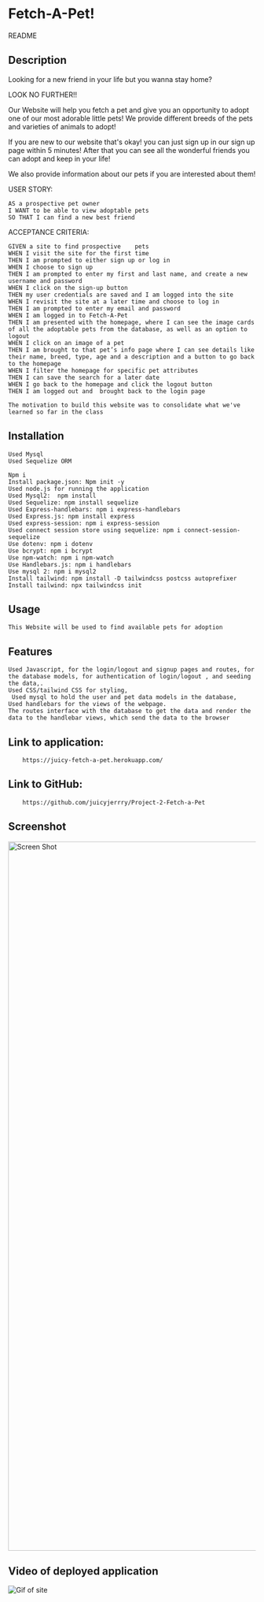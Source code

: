 # Fetch-A-Pet!
README

## Description

Looking for a new friend in your life but you wanna stay home?

LOOK NO FURTHER!!

Our Website will help you fetch a pet and give you an opportunity to adopt one of our most adorable little pets!
We provide different breeds of the pets and varieties of animals to adopt!

If you are new to our website that's okay! you can just sign up in our sign up page within 5 minutes! 
After that you can see all the wonderful friends you can adopt and keep in your life!

We also provide information about our pets if you are interested about them!

USER STORY:
```
AS a prospective pet owner
I WANT to be able to view adoptable pets
SO THAT I can find a new best friend
```

ACCEPTANCE CRITERIA:
```
GIVEN a site to find prospective	pets
WHEN I visit the site for the first time
THEN I am prompted to either sign up or log in
WHEN I choose to sign up
THEN I am prompted to enter my first and last name, and create a new username and password
WHEN I click on the sign-up button
THEN my user credentials are saved and I am logged into the site
WHEN I revisit the site at a later time and choose to log in
THEN I am prompted to enter my email and password
WHEN I am logged in to Fetch-A-Pet
THEN I am presented with the homepage, where I can see the image cards of all the adoptable pets from the database, as well as an option to logout
WHEN I click on an image of a pet
THEN I am brought to that pet’s info page where I can see details like their name, breed, type, age and a description and a button to go back to the homepage
WHEN I filter the homepage for specific pet attributes
THEN I can save the search for a later date
WHEN I go back to the homepage and click the logout button
THEN I am logged out and  brought back to the login page

The motivation to build this website was to consolidate what we've learned so far in the class
```

## Installation
```
Used Mysql
Used Sequelize ORM

Npm i
Install package.json: Npm init -y
Used node.js for running the application 
Used Mysql2:  npm install
Used Sequelize: npm install sequelize
Used Express-handlebars: npm i express-handlebars
Used Express.js: npm install express
Used express-session: npm i express-session
Used connect session store using sequelize: npm i connect-session-sequelize
Use dotenv: npm i dotenv
Use bcrypt: npm i bcrypt
Use npm-watch: npm i npm-watch
Use Handlebars.js: npm i handlebars
Use mysql 2: npm i mysql2
Install tailwind: npm install -D tailwindcss postcss autoprefixer 
Install tailwind: npx tailwindcss init 
```

## Usage
```
This Website will be used to find available pets for adoption
```
## Features
```
Used Javascript, for the login/logout and signup pages and routes, for the database models, for authentication of login/logout , and seeding the data,.
Used CSS/tailwind CSS for styling,
 Used mysql to hold the user and pet data models in the database, 
Used handlebars for the views of the webpage. 
The routes interface with the database to get the data and render the data to the handlebar views, which send the data to the browser
```
## Link to application: 
```
	https://juicy-fetch-a-pet.herokuapp.com/
```
## Link to GitHub:
```
	https://github.com/juicyjerrry/Project-2-Fetch-a-Pet
```
## Screenshot
<img width="1440" alt="Screen Shot" src="https://user-images.githubusercontent.com/106643330/196308156-902b52b9-f7a2-4fb2-ac2a-bf1481aebd31.png">

## Video of deployed application
![Gif of site](../Project-2-Fetch-a-Pet/assets/Fetch-a-pet!.gif)


